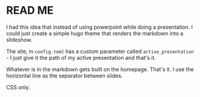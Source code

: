 # READ ME

I had this idea that instead of using powerpoint while doing a presentation. I could just create a simple hugo theme that renders the markdown into a slideshow.

The site, in `config.toml` has a custom parameter called `active_presentation` - I just give it the path of my active presentation and that's it.

Whatever is in the markdown gets built on the homepage. That's it. I use the horizontal line as the separator between slides.

CSS only.
